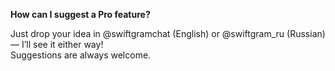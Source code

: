 **How can I suggest a Pro feature?**

Just drop your idea in @swiftgramchat (English) or @swiftgram_ru (Russian) — I’ll see it either way!  
Suggestions are always welcome.
